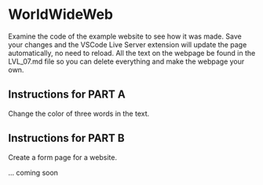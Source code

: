 # WorldWideWeb

Examine the code of the example website to see how it was made. Save your changes and the VSCode Live Server extension
will update the page automatically, no need to reload. All the text on the webpage be found in the LVL_07.md file so you can delete everything and make the webpage your own.

## Instructions for PART A

Change the color of three words in the text.

## Instructions for PART B

Create a form page for a website.

... coming soon
